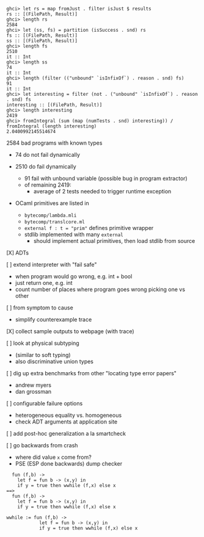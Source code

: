```
ghci> let rs = map fromJust . filter isJust $ results
rs :: [(FilePath, Result)]
ghci> length rs
2584
ghci> let (ss, fs) = partition (isSuccess . snd) rs
fs :: [(FilePath, Result)]
ss :: [(FilePath, Result)]
ghci> length fs
2510
it :: Int
ghci> length ss
74
it :: Int
ghci> length (filter (("unbound" `isInfixOf`) . reason . snd) fs)
91
it :: Int
ghci> let interesting = filter (not . ("unbound" `isInfixOf`) . reason . snd) fs
interesting :: [(FilePath, Result)]
ghci> length interesting
2419
ghci> fromIntegral (sum (map (numTests . snd) interesting)) / fromIntegral (length interesting)
2.0400992145514674
```

2584 bad programs with known types

- 74 do not fail dynamically

- 2510 do fail dynamically
  - 91 fail with unbound variable (possible bug in program extractor)
  - of remaining 2419:
    - average of 2 tests needed to trigger runtime exception

- OCaml primitives are listed in
  - `bytecomp/lambda.mli`
  - `bytecomp/translcore.ml`
  - `external f : t = "prim"` defines primitive wrapper
  - stdlib implemented with many `external`
    - should implement actual primitives, then load stdlib from source

[X] ADTs

[ ] extend interpreter with "fail safe"
  - when program would go wrong, e.g. int + bool
  - just return one, e.g. int
  - count number of places where program goes wrong picking one vs other

[ ] from symptom to cause
  - simplify counterexample trace

[X] collect sample outputs to webpage (with trace)

[ ] look at physical subtyping
  - (similar to soft typing)
  - also discriminative union types

[ ] dig up extra benchmarks from other "locating type error papers"
  - andrew myers
  - dan grossman

[ ] configurable failure options
  - heterogeneous equality vs. homogeneous
  - check ADT arguments at application site

[ ] add post-hoc generalization a la smartcheck

[ ] go backwards from crash
  - where did value `x` come from?
  - PSE (ESP done backwards) dump checker

```
  fun (f,b) ->
    let f = fun b -> (x,y) in
    if y = true then wwhile (f,x) else x
==>
  fun (f,b) ->
    let f = fun b -> (x,y) in
    if y = true then wwhile (f,x) else x

wwhile := fun (f,b) ->
            let f = fun b -> (x,y) in
            if y = true then wwhile (f,x) else x
```
